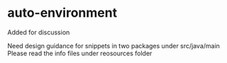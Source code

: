 # auto-environment
Added for discussion

Need design guidance for snippets in two packages under src/java/main
Please read the info files under reosources folder
